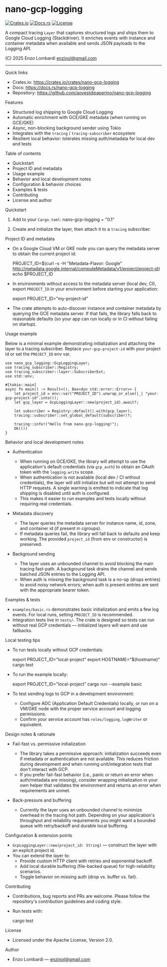 # nano-gcp-logging

[![Crates.io](https://img.shields.io/crates/v/nano-gcp-logging.svg)](https://crates.io/crates/nano-gcp-logging)
[![Docs.rs](https://docs.rs/nano-gcp-logging/badge.svg)](https://docs.rs/nano-gcp-logging)
[![License](https://img.shields.io/badge/license-Apache--2.0-blue.svg)](./LICENSE)

A compact tracing `Layer` that captures structured logs and ships them to Google Cloud Logging (Stackdriver). It enriches events with instance and container metadata when available and sends JSON payloads to the Logging API.

(C) 2025 Enzo Lombardi <enzinol@gmail.com>

---

Quick links
- Crates.io: https://crates.io/crates/nano-gcp-logging
- Docs: https://docs.rs/nano-gcp-logging
- Repository: https://github.com/aovestdipaperino/nano-gcp-logging

Features
- Structured log shipping to Google Cloud Logging
- Automatic enrichment with GCE/GKE metadata (when running on GCE/GKE)
- Async, non-blocking background sender using Tokio
- Integrates with the `tracing` / `tracing-subscriber` ecosystem
- Resilient local behavior: tolerates missing auth/metadata for local dev and tests

Table of contents
- Quickstart
- Project ID and metadata
- Usage example
- Behavior and local development notes
- Configuration & behavior choices
- Examples & tests
- Contributing
- License and author

Quickstart

1. Add to your `Cargo.toml`:
    nano-gcp-logging = "0.1"

2. Create and initialize the layer, then attach it to a `tracing` subscriber.

Project ID and metadata

- On a Google Cloud VM or GKE node you can query the metadata server to obtain the current project id:

    PROJECT_ID=$(curl -s -H "Metadata-Flavor: Google" http://metadata.google.internal/computeMetadata/v1/project/project-id)
    echo $PROJECT_ID

- In environments without access to the metadata server (local dev, CI), export `PROJECT_ID` in your environment before starting your application:

    export PROJECT_ID="my-project-id"

- The crate attempts to auto-discover instance and container metadata by querying the GCE metadata server. If that fails, the library falls back to reasonable defaults (so your app can run locally or in CI without failing on startup).

Usage example

Below is a minimal example demonstrating initialization and attaching the layer to a tracing subscriber. Replace `your-gcp-project-id` with your project id or set the `PROJECT_ID` env var.

    use nano_gcp_logging::GcpLoggingLayer;
    use tracing_subscriber::Registry;
    use tracing_subscriber::layer::SubscriberExt;
    use std::env;

    #[tokio::main]
    async fn main() -> Result<(), Box<dyn std::error::Error>> {
        let project_id = env::var("PROJECT_ID").unwrap_or_else(|_| "your-gcp-project-id".into());
        let gcp_layer = GcpLoggingLayer::new(project_id).await?;

        let subscriber = Registry::default().with(gcp_layer);
        tracing::subscriber::set_global_default(subscriber)?;

        tracing::info!("Hello from nano-gcp-logging!");
        Ok(())
    }

Behavior and local development notes

- Authentication
  - When running on GCE/GKE, the library will attempt to use the application's default credentials (via `gcp_auth`) to obtain an OAuth token with the `logging.write` scope.
  - When authentication is not available (local dev / CI without credentials), the layer will still initialize but will not attempt to send HTTP requests. A single warning is emitted to indicate that log shipping is disabled until auth is configured.
  - This makes it easier to run examples and tests locally without requiring real credentials.

- Metadata discovery
  - The layer queries the metadata server for instance name, id, zone, and container id (if present in cgroups).
  - If metadata queries fail, the library will fall back to defaults and keep working. The provided `project_id` (from env or constructor) is preserved.

- Background sending
  - The layer uses an unbounded channel to avoid blocking the main tracing fast-path. A background task drains the channel and sends batched JSON entries to the Logging API.
  - When auth is missing the background task is a no-op (drops entries) to avoid noisy network errors; when auth is present entries are sent with the appropriate bearer token.

Examples & tests

- `examples/basic.rs` demonstrates basic initialization and emits a few log events. For local runs, setting `PROJECT_ID` is recommended.
- Integration tests live in `tests/`. The crate is designed so tests can run without real GCP credentials — initialized layers will warn and use fallbacks.

Local testing tips

- To run tests locally without GCP credentials:

    export PROJECT_ID="local-project"
    export HOSTNAME="$(hostname)"
    cargo test

- To run the example locally:

    export PROJECT_ID="local-project"
    cargo run --example basic

- To test sending logs to GCP in a development environment:
  - Configure ADC (Application Default Credentials) locally, or run on a VM/GKE node with the proper service account and logging permissions.
  - Confirm your service account has `roles/logging.logWriter` or equivalent.

Design notes & rationale

- Fail-fast vs. permissive initialization
  - The library takes a permissive approach: initialization succeeds even if metadata or authentication are not available. This reduces friction during development and when running unit/integration tests that don't interact with GCP.
  - If you prefer fail-fast behavior (i.e., panic or return an error when auth/metadata are missing), consider wrapping initialization in your own helper that validates the environment and returns an error when requirements are unmet.

- Back-pressure and buffering
  - Currently the layer uses an unbounded channel to minimize overhead in the tracing hot path. Depending on your application's throughput and reliability requirements you might want a bounded queue with retry/backoff and durable local buffering.

Configuration & extension points

- `GcpLoggingLayer::new(project_id: String)` — construct the layer with an explicit project id.
- You can extend the layer to:
  - Provide custom HTTP client with retries and exponential backoff.
  - Add local durable buffering (file-backed queue) for high-reliability scenarios.
  - Toggle behavior on missing auth (drop vs. buffer vs. fail).

Contributing

- Contributions, bug reports and PRs are welcome. Please follow the repository's contribution guidelines and coding style.
- Run tests with:

    cargo test

License

- Licensed under the Apache License, Version 2.0.

Author

- Enzo Lombardi — <enzinol@gmail.com>
